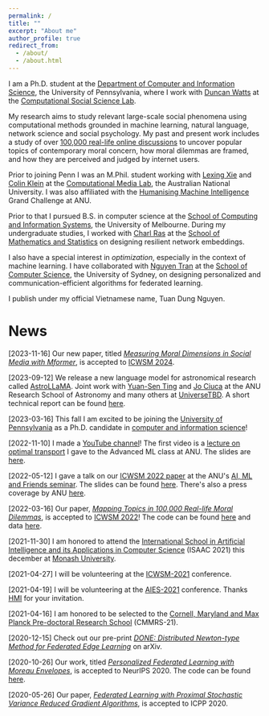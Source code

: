 ```yaml
---
permalink: /
title: ""
excerpt: "About me"
author_profile: true
redirect_from: 
  - /about/
  - /about.html
---
```


I am a Ph.D. student at the [Department of Computer and Information Science](https://www.cis.upenn.edu), the University of Pennsylvania, where I work with [Duncan Watts](https://duncanjwatts.com/) at the [Computational Social Science Lab](https://css.seas.upenn.edu).

My research aims to study relevant large-scale social phenomena using computational methods grounded in machine learning, natural language, network science and social psychology. My past and present work includes a study of over [100,000 real-life online discussions](https://arxiv.org/abs/2203.16762) to uncover popular topics of contemporary moral concern, how moral dilemmas are framed, and how they are perceived and judged by internet users.

Prior to joining Penn I was an M.Phil. student working with [Lexing Xie](http://users.cecs.anu.edu.au/~xlx) and [Colin Klein](http://colinklein.org) at the [Computational Media Lab](http://cm.cecs.anu.edu.au/), the Australian National University. I was also affiliated with the [Humanising Machine Intelligence](https://hmi.anu.edu.au) Grand Challenge at ANU.

Prior to that I pursued B.S. in computer science at the [School of Computing and Information Systems](https://cis.unimelb.edu.au), the University of Melbourne. During my undergraduate studies, I worked with [Charl Ras](https://findanexpert.unimelb.edu.au/profile/199833-charl-ras) at the [School of Mathematics and Statistics](https://ms.unimelb.edu.au) on designing resilient network embeddings.

I also have a special interest in *optimization*, especially in the context of machine learning. I have collaborated with [Nguyen Tran](https://nguyenhoangtran.github.io) at the [School of Computer Science](https://www.sydney.edu.au/engineering/schools/school-of-computer-science.html), the University of Sydney, on designing personalized and communication-efficient algorithms for federated learning.

I publish under my official Vietnamese name, Tuan Dung Nguyen.

News
======

[2023-11-16] Our new paper, titled [_Measuring Moral Dimensions in Social Media with Mformer_](https://arxiv.org/abs/2311.10219), is accepted to [ICWSM 2024](https://icwsm.org/2024/index.html/).

[2023-09-12] We release a new language model for astronomical research called [AstroLLaMA](https://huggingface.co/universeTBD/astrollama). Joint work with [Yuan-Sen Ting](https://www.mso.anu.edu.au/~yting) and [Jo Ciuca](https://www.jociuca.com) at the ANU Research School of Astronomy and many others at [UniverseTBD](http://universetbd.org/). A short technical report can be found [here](https://arxiv.org/abs/2309.06126).

[2023-03-16] This fall I am excited to be joining the [University of Pennsylvania](https://www.upenn.edu) as a Ph.D. candidate in [computer and information science](https://www.cis.upenn.edu)!

[2022-11-10] I made a [YouTube channel](https://www.youtube.com/channel/UCvseh-YyXwVCp4uuCMyky8w)! The first video is a [lecture on optimal transport](https://www.youtube.com/watch?v=3YFmaoCYSlc) I gave to the Advanced ML class at ANU. The slides are [here](/files/ANU_OT_Slides.pdf).

[2022-05-12] I gave a talk on our [ICWSM 2022 paper](https://arxiv.org/abs/2203.16762) at the ANU's [AI, ML and Friends seminar](https://comp.anu.edu.au/ai-ml-friends). The slides can be found [here](/files/ICWSM22_MappingTopicsTalk_Long.pdf). There's also a press coverage by ANU [here](https://cecs.anu.edu.au/news/algorithm-charts-moral-culture-100k-dilemmas).

[2022-03-16] Our paper, [_Mapping Topics in 100,000 Real-life Moral Dilemmas_](https://arxiv.org/abs/2203.16762), is accepted to [ICWSM 2022](https://icwsm.org/2022/index.html/)! The code can be found [here](https://github.com/joshnguyen99/moral_dilemma_topics) and data [here](https://doi.org/10.5281/zenodo.6791835).

[2021-11-30] I am honored to attend the [International School in Artificial Intelligence and its Applications in Computer Science](https://www.monash.edu/it/events/2021/international-school-in-artificial-intelligence-and-its-applications-in-computer-science-isaac) (ISAAC 2021) this december at [Monash University](https://www.monash.edu/).

[2021-04-27] I will be volunteering at the [ICWSM-2021](https://www.icwsm.org/2021/index.html) conference.

[2021-04-19] I will be volunteering at the [AIES-2021](https://www.aies-conference.com/2021/) conference. Thanks [HMI](https://hmi.anu.edu.au/) for your invitation.

[2021-04-16] I am honored to be selected to the [Cornell, Maryland and Max Planck Pre-doctoral Research School](https://cmmrs.mpi-sws.org/) (CMMRS-21).

[2020-12-15] Check out our pre-print [_DONE: Distributed Newton-type Method for Federated Edge Learning_](https://arxiv.org/abs/2012.05625) on arXiv.

[2020-10-26] Our work, titled [_Personalized Federated Learning with Moreau Envelopes_](/publication/2020-12-pFedMe), is accepted to NeurIPS 2020. The code can be found [here](https://github.com/CharlieDinh/pFedMe).

[2020-05-26] Our paper, [_Federated Learning with Proximal Stochastic Variance Reduced Gradient Algorithms_](/publication/2020-08-FedProxVR), is accepted to ICPP 2020.